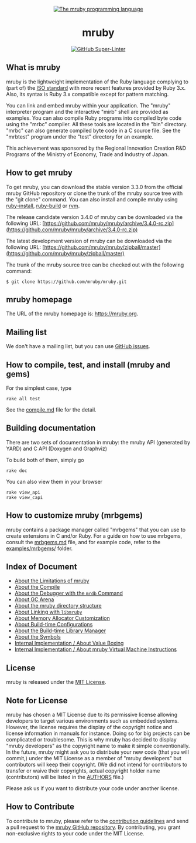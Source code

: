 <div align="center">
  <p>
    <a href="https://mruby.org/">
      <img src="https://avatars.githubusercontent.com/u/1796512?s=200&v=4"
        alt="The mruby programming language" title="mruby">
    </a>
  </p>
  <h1>mruby</h1>
  <a href="https://github.com/marketplace/actions/super-linter">
    <img src="https://github.com/mruby/mruby/actions/workflows/super-linter.yml/badge.svg"
      alt="GitHub Super-Linter">
  </a>
</div>

## What is mruby

mruby is the lightweight implementation of the Ruby language complying to (part
of) the [ISO standard][ISO-standard] with more recent features provided by Ruby 3.x.
Also, its syntax is Ruby 3.x compatible except for pattern matching.

You can link and embed mruby within your application. The "mruby" interpreter
program and the interactive "mirb" shell are provided as examples. You can also
compile Ruby programs into compiled byte code using the "mrbc" compiler. All
these tools are located in the "bin" directory. "mrbc" can also generate
compiled byte code in a C source file. See the "mrbtest" program under the
"test" directory for an example.

This achievement was sponsored by the Regional Innovation Creation R&D Programs
of the Ministry of Economy, Trade and Industry of Japan.

## How to get mruby

To get mruby, you can download the stable version 3.3.0 from the official mruby
GitHub repository or clone the trunk of the mruby source tree with the "git
clone" command. You can also install and compile mruby using [ruby-install](https://github.com/postmodern/ruby-install), [ruby-build](https://github.com/rbenv/ruby-build) or [rvm](https://github.com/rvm/rvm).

The release candidate version 3.4.0 of mruby can be downloaded via the following URL: [https://github.com/mruby/mruby/archive/3.4.0-rc.zip](https://github.com/mruby/mruby/archive/3.4.0-rc.zip)

The latest development version of mruby can be downloaded via the following URL: [https://github.com/mruby/mruby/zipball/master](https://github.com/mruby/mruby/zipball/master)

The trunk of the mruby source tree can be checked out with the
following command:

```console
$ git clone https://github.com/mruby/mruby.git
```

## mruby homepage

The URL of the mruby homepage is: <https://mruby.org>.

## Mailing list

We don't have a mailing list, but you can use [GitHub issues](https://github.com/mruby/mruby/issues).

## How to compile, test, and install (mruby and gems)

For the simplest case, type

```console
rake all test
```

See the [compile.md](doc/guides/compile.md) file for the detail.

## Building documentation

There are two sets of documentation in mruby: the mruby API (generated by YARD) and C API (Doxygen and Graphviz)

To build both of them, simply go

```console
rake doc
```

You can also view them in your browser

```console
rake view_api
rake view_capi
```

## How to customize mruby (mrbgems)

mruby contains a package manager called "mrbgems" that you can use to create
extensions in C and/or Ruby. For a guide on how to use mrbgems, consult the
[mrbgems.md](doc/guides/mrbgems.md) file, and for example code, refer to the
[examples/mrbgems/](examples/mrbgems) folder.

## Index of Document

<!--
    This section is generated by `rake doc:update-index`.
    All manual changes will get lost.
-->

<!-- BEGIN OF MRUBY DOCUMENT INDEX -->

- [About the Limitations of mruby](doc/limitations.md)
- [About the Compile](doc/guides/compile.md)
- [About the Debugger with the `mrdb` Command](doc/guides/debugger.md)
- [About GC Arena](doc/guides/gc-arena-howto.md)
- [About the mruby directory structure](doc/guides/hier.md)
- [About Linking with `libmruby`](doc/guides/link.md)
- [About Memory Allocator Customization](doc/guides/memory.md)
- [About Build-time Configurations](doc/guides/mrbconf.md)
- [About the Build-time Library Manager](doc/guides/mrbgems.md)
- [About the Symbols](doc/guides/symbol.md)
- [Internal Implementation / About Value Boxing](doc/internal/boxing.md)
- [Internal Implementation / About mruby Virtual Machine Instructions](doc/internal/opcode.md)

<!-- END OF MRUBY DOCUMENT INDEX -->

## License

mruby is released under the [MIT License](LICENSE).

## Note for License

mruby has chosen a MIT License due to its permissive license allowing
developers to target various environments such as embedded systems.
However, the license requires the display of the copyright notice and license
information in manuals for instance. Doing so for big projects can be
complicated or troublesome. This is why mruby has decided to display "mruby
developers" as the copyright name to make it simple conventionally.
In the future, mruby might ask you to distribute your new code
(that you will commit,) under the MIT License as a member of
"mruby developers" but contributors will keep their copyright.
(We did not intend for contributors to transfer or waive their copyrights,
actual copyright holder name (contributors) will be listed in the [AUTHORS](AUTHORS)
file.)

Please ask us if you want to distribute your code under another license.

## How to Contribute

To contribute to mruby, please refer to the [contribution guidelines][contribution-guidelines] and send a pull request to the [mruby GitHub repository](https://github.com/mruby/mruby).
By contributing, you grant non-exclusive rights to your code under the MIT License.

[ISO-standard]: https://www.iso.org/iso/iso_catalogue/catalogue_tc/catalogue_detail.htm?csnumber=59579
[contribution-guidelines]: CONTRIBUTING.md
